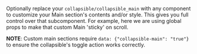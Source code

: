 Optionally replace your `collapsible/collapsible_main` with any component to customize your Main section's contents and/or style. This gives you full control over that subcomponent. For example, here we are using global props to make that custom Main 'sticky' on scroll.

__NOTE__: Custom main sections require `data: {"collapsible-main": "true"}` to ensure the collapsible's toggle action works correctly.